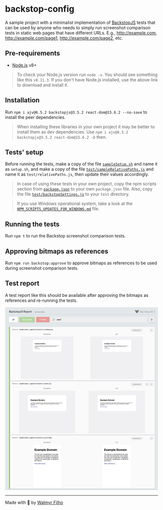 # backstop-config

A sample project with a minimalist implementation of [BackstopJS](https://github.com/garris/BackstopJS) tests that can be used by anyone who needs to simply run screenshot comparison tests in static web pages that have different URLs. E.g., http://example.com, http://example.com/page1, http://example.com/page2, etc.

## Pre-requirements

- [Node.js](https://nodejs.org/) v8+

> To check your Node.js version run `node -v`. You should see something like this `v8.11.3`. If you don't have Node.js installed, use the above link to download and install it.

## Installation

Run `npm i ajv@6.5.2 backstopjs@3.5.2 react-dom@15.6.2 --no-save` to install the peer dependencies.

> When installing these libraries in your own project it may be better to install them as dev dependencies. Use `npm i ajv@6.5.2 backstopjs@3.5.2 react-dom@15.6.2 -D` then.

## Tests' setup

Before running the tests, make a copy of the file [`sampleSetup.sh`](./sampleSetup.sh) and name it as `setup.sh`, and make a copy of the file [`test/sampleRelativePaths.js`](./test/sampleRelativePaths.js) and name it as `test/relativePaths.js`, then update their values accordingly.

> In case of using these tests in your own project, copy the npm scripts section from [`package.json`](./package.json) to your own `package.json` file. Also, copy the file [`test/backstopSettings.js`](./test/backstopSettings.js) to your `test` directory.

> If you use Windows operational system, take a look at the [`NPM_SCRIPTS_UPDATES_FOR_WINDOWS.md`](./NPM_SCRIPTS_UPDATES_FOR_WINDOWS.md) file.

## Running the tests

Run `npm t` to run the Backstop screenshot comparison tests.

## Approving bitmaps as references

Run `npm run backstop:approve` to approve bitmaps as references to be used during screenshot comparison tests.

## Test report

A test report like this should be available after approving the bitmaps as references and re-running the tests.

![BackstopJS html report](./assets/backstopjs-report.png)

___

Made with 💚 by [Walmyr Filho](http://walmyr-filho.com)
